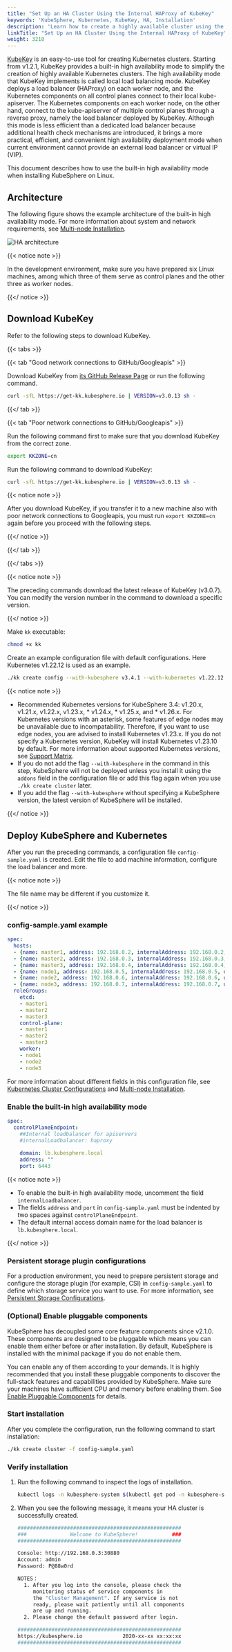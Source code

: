```yaml
---
title: "Set Up an HA Cluster Using the Internal HAProxy of KubeKey"
keywords: 'KubeSphere, Kubernetes, KubeKey, HA, Installation'
description: 'Learn how to create a highly available cluster using the internal HAProxy of KubeKey.'
linkTitle: "Set Up an HA Cluster Using the Internal HAProxy of KubeKey"
weight: 3210
---
```


[KubeKey](https://github.com/kubesphere/kubekey) is an easy-to-use tool for creating Kubernetes clusters. Starting from v1.2.1, KubeKey provides a built-in high availability mode to simplify the creation of highly available Kubernetes clusters. The high availability mode that KubeKey implements is called local load balancing mode. KubeKey deploys a load balancer (HAProxy) on each worker node, and the Kubernetes components on all control planes connect to their local kube-apiserver. The Kubernetes components on each worker node, on the other hand, connect to the kube-apiserver of multiple control planes through a reverse proxy, namely the load balancer deployed by KubeKey. Although this mode is less efficient than a dedicated load balancer because additional health check mechanisms are introduced, it brings a more practical, efficient, and convenient high availability deployment mode when current environment cannot provide an external load balancer or virtual IP (VIP).

This document describes how to use the built-in high availability mode when installing KubeSphere on Linux.

## Architecture

The following figure shows the example architecture of the built-in high availability mode. For more information about system and network requirements, see [Multi-node Installation](../../../installing-on-linux/introduction/multioverview/#step-1-prepare-linux-hosts).

![HA architecture](/images/docs/v3.x/zh-cn/installing-on-linux/introduction/internal-ha-configuration/internalLoadBalancer.png)

{{< notice note >}}

In the development environment, make sure you have prepared six Linux machines, among which three of them serve as control planes and the other three as worker nodes.

{{</ notice >}}

## Download KubeKey

Refer to the following steps to download KubeKey.

{{< tabs >}}

{{< tab "Good network connections to GitHub/Googleapis" >}}

Download KubeKey from [its GitHub Release Page](https://github.com/kubesphere/kubekey/releases) or run the following command.

```bash
curl -sfL https://get-kk.kubesphere.io | VERSION=v3.0.13 sh -
```

{{</ tab >}}

{{< tab "Poor network connections to GitHub/Googleapis" >}}

Run the following command first to make sure that you download KubeKey from the correct zone.

```bash
export KKZONE=cn
```

Run the following command to download KubeKey:

```bash
curl -sfL https://get-kk.kubesphere.io | VERSION=v3.0.13 sh -
```

{{< notice note >}}

After you download KubeKey, if you transfer it to a new machine also with poor network connections to Googleapis, you must run `export KKZONE=cn` again before you proceed with the following steps.

{{</ notice >}}

{{</ tab >}}

{{</ tabs >}}

{{< notice note >}}

The preceding commands download the latest release of KubeKey (v3.0.7). You can modify the version number in the command to download a specific version.

{{</ notice >}}

Make `kk` executable:

```bash
chmod +x kk
```

Create an example configuration file with default configurations. Here Kubernetes v1.22.12 is used as an example.

```bash
./kk create config --with-kubesphere v3.4.1 --with-kubernetes v1.22.12
```

{{< notice note >}}

- Recommended Kubernetes versions for KubeSphere 3.4: v1.20.x, v1.21.x, v1.22.x, v1.23.x, * v1.24.x, * v1.25.x, and * v1.26.x. For Kubernetes versions with an asterisk, some features of edge nodes may be unavailable due to incompatability. Therefore, if you want to use edge nodes, you are advised to install Kubernetes v1.23.x. If you do not specify a Kubernetes version, KubeKey will install Kubernetes v1.23.10 by default. For more information about supported Kubernetes versions, see [Support Matrix](../../../installing-on-linux/introduction/kubekey/#support-matrix).
- If you do not add the flag `--with-kubesphere` in the command in this step, KubeSphere will not be deployed unless you install it using the `addons` field in the configuration file or add this flag again when you use `./kk create cluster` later.
- If you add the flag `--with-kubesphere` without specifying a KubeSphere version, the latest version of KubeSphere will be installed.

{{</ notice >}}

## Deploy KubeSphere and Kubernetes

After you run the preceding commands, a configuration file `config-sample.yaml` is created. Edit the file to add machine information, configure the load balancer and more.

{{< notice note >}}

The file name may be different if you customize it.

{{</ notice >}}

### config-sample.yaml example

```yaml
spec:
  hosts:
  - {name: master1, address: 192.168.0.2, internalAddress: 192.168.0.2, user: ubuntu, password: Testing123}
  - {name: master2, address: 192.168.0.3, internalAddress: 192.168.0.3, user: ubuntu, password: Testing123}
  - {name: master3, address: 192.168.0.4, internalAddress: 192.168.0.4, user: ubuntu, password: Testing123}
  - {name: node1, address: 192.168.0.5, internalAddress: 192.168.0.5, user: ubuntu, password: Testing123}
  - {name: node2, address: 192.168.0.6, internalAddress: 192.168.0.6, user: ubuntu, password: Testing123}
  - {name: node3, address: 192.168.0.7, internalAddress: 192.168.0.7, user: ubuntu, password: Testing123}
  roleGroups:
    etcd:
    - master1
    - master2
    - master3
    control-plane:
    - master1
    - master2
    - master3
    worker:
    - node1
    - node2
    - node3
```

For more information about different fields in this configuration file, see [Kubernetes Cluster Configurations](../../../installing-on-linux/introduction/vars/) and [Multi-node Installation](../../../installing-on-linux/introduction/multioverview/#2-edit-the-configuration-file).

### Enable the built-in high availability mode 

```yaml
spec:
  controlPlaneEndpoint:
    ##Internal loadbalancer for apiservers
    #internalLoadbalancer: haproxy
    
    domain: lb.kubesphere.local
    address: ""
    port: 6443
```

{{< notice note >}}

- To enable the built-in high availability mode, uncomment the field `internalLoadbalancer`.
- The fields `address` and `port` in `config-sample.yaml` must be indented by two spaces against `controlPlaneEndpoint`.
- The default internal access domain name for the load balancer is `lb.kubesphere.local`.

{{</ notice >}}

### Persistent storage plugin configurations

For a production environment, you need to prepare persistent storage and configure the storage plugin (for example, CSI) in `config-sample.yaml` to define which storage service you want to use. For more information, see [Persistent Storage Configurations](../../../installing-on-linux/persistent-storage-configurations/understand-persistent-storage/).

### (Optional) Enable pluggable components

KubeSphere has decoupled some core feature components since v2.1.0. These components are designed to be pluggable which means you can enable them either before or after installation. By default, KubeSphere is installed with the minimal package if you do not enable them.

You can enable any of them according to your demands. It is highly recommended that you install these pluggable components to discover the full-stack features and capabilities provided by KubeSphere. Make sure your machines have sufficient CPU and memory before enabling them. See [Enable Pluggable Components](../../../pluggable-components/) for details.

### Start installation

After you complete the configuration, run the following command to start installation:

```bash
./kk create cluster -f config-sample.yaml
```

### Verify installation

1. Run the following command to inspect the logs of installation.

   ```bash
   kubectl logs -n kubesphere-system $(kubectl get pod -n kubesphere-system -l 'app in (ks-install, ks-installer)' -o jsonpath='{.items[0].metadata.name}') -f
   ```

2. When you see the following message, it means your HA cluster is successfully created.

   ```bash
   #####################################################
   ###              Welcome to KubeSphere!           ###
   #####################################################
   
   Console: http://192.168.0.3:30880
   Account: admin
   Password: P@88w0rd
   
   NOTES：
     1. After you log into the console, please check the
        monitoring status of service components in
        the "Cluster Management". If any service is not
        ready, please wait patiently until all components
        are up and running.
     2. Please change the default password after login.
   
   #####################################################
   https://kubesphere.io             2020-xx-xx xx:xx:xx
   #####################################################
   ```
